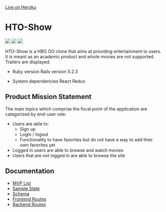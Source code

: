 [Live on Heroku](https://htoshow.herokuapp.com/)


# HTO-Show

<a href="https://postgresql.org"><img src="https://img.shields.io/badge/Powered%20by-PostgreSQL-blue.svg"/></a>
<a href="#"><img src="https://img.shields.io/badge/Powered%20by-JavaScript-orange.svg"/></a>
<a href="https://github.com"><img src="https://img.shields.io/badge/Hosted%20on-GitHub-brightgreen.svg"/></a>

HTO-Show is a HBO GO clone that aims at providing entertainment to users. It is meant as an academic product and whole movies are not supported. Trailers are displayed.

* Ruby version
Rails version 5.2.3

* System dependencies
React Redux

## Product Mission Statement
The main topics which comprise the focal point of the application are categorized by end-user role:

- Users are able to:
  - Sign up
  - Login / logout
  - Functionality to have favorites but do not have a way to add their own favorites yet
- Logged in users are able to browse and watch movies
- Users that are not logged in are able to browse the site

## Documentation
- [MVP List](https://github.com/michaeltorres1/HTO-Show/wiki/mvp-list)
- [Sample State](https://github.com/michaeltorres1/HTO-Show/wiki/sample-state)
- [Schema](https://github.com/michaeltorres1/HTO-Show/wiki/schema)
- [Frontend Routes](https://github.com/michaeltorres1/HTO-Show/wiki/frontend-routes)
- [Backend Routes](https://github.com/michaeltorres1/HTO-Show/wiki/backend-routes)